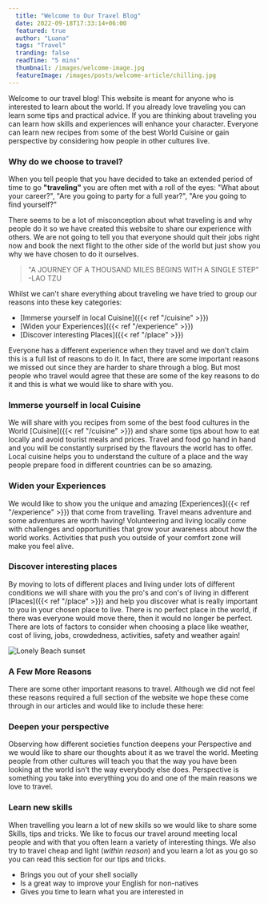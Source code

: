 ```yaml
---
  title: "Welcome to Our Travel Blog"
  date: 2022-09-18T17:33:14+06:00
  featured: true
  author: "Luana"
  tags: "Travel"
  tranding: false
  readTime: "5 mins"
  thumbnail: /images/welcome-image.jpg
  featureImage: /images/posts/welcome-article/chilling.jpg
---
```


Welcome to our travel blog! This website is meant for anyone who is interested to learn about the world. If you already love traveling you can learn some tips and practical advice. If you are thinking about traveling you can learn how skills and experiences will enhance your character. Everyone can learn new recipes from some of the best World Cuisine or gain perspective by considering how people in other cultures live.

### Why do we choose to travel?

When you tell people that you have decided to take an extended period of time to go **"traveling"** you are often met with a roll of the eyes: "What about your career?", "Are you going to party for a full year?", "Are you going to find yourself?"

There seems to be a lot of misconception about what traveling is and why people do it so we have created this website to share our experience with others. We are not going to tell you that everyone should quit their jobs right now and book the next flight to the other side of the world but just show you why we have chosen to do it ourselves.

> "A JOURNEY OF A THOUSAND MILES BEGINS WITH A SINGLE STEP"
-LAO TZU

Whilst we can't share everything about traveling we have tried to group our reasons into these key categories:

- [Immerse yourself in local Cuisine]({{< ref "/cuisine" >}})
- [Widen your Experiences]({{< ref "/experience" >}})
- [Discover interesting Places]({{< ref "/place" >}})
<!-- - [Learn new Skills]({{< ref "/" >}}) -->
<!-- - [Deepen your Perspective]({{< ref "/" >}}) -->

Everyone has a different experience when they travel and we don't claim this is a full list of reasons to do it. In fact, there are some important reasons we missed out since they are harder to share through a blog. But most people who travel would agree that these are some of the key reasons to do it and this is what we would like to share with you.

### Immerse yourself in local Cuisine

We will share with you recipes from some of the best food cultures in the World [Cuisine]({{< ref "/cuisine" >}}) and share some tips about how to eat locally and avoid tourist meals and prices. Travel and food go hand in hand and you will be constantly surprised by the flavours the world has to offer. Local cuisine helps you to understand the culture of a place and the way people prepare food in different countries can be so amazing.

### Widen your Experiences

We would like to show you the unique and amazing [Experiences]({{< ref "/experience" >}}) that come from travelling. Travel means adventure and some adventures are worth having! Volunteering and living locally come with challenges and opportunities that grow your awareness about how the world works. Activities that push you outside of your comfort zone will make you feel alive.
### Discover interesting places

By moving to lots of different places and living under lots of different conditions we will share with you the pro's and con's of living in different [Places]({{< ref "/place" >}}) and help you discover what is really important to you in your chosen place to live. There is no perfect place in the world, if there was everyone would move there, then it would no longer be perfect. There are lots of factors to consider when choosing a place like weather, cost of living, jobs, crowdedness, activities, safety and weather again!

![Lonely Beach sunset](/images/posts/welcome-article/lonely-beach2.jpg)

### A Few More Reasons

There are some other important reasons to travel. Although we did not feel these reasons required a full section of the website we hope these come through in our articles and would like to include these here:

### Deepen your perspective

Observing how different societies function deepens your Perspective and we would like to share our thoughts about it as we travel the world. Meeting people from other cultures will teach you that the way you have been looking at the world isn't the way everybody else does. Perspective is something you take into everything you do and one of the main reasons we love to travel.

### Learn new skills

When travelling you learn a lot of new skills so we would like to share some Skills, tips and tricks. We like to focus our travel around meeting local people and with that you often learn a variety of interesting things. We also try to travel cheap and light (*within reason*) and you learn a lot as you go so you can read this section for our tips and tricks.

- Brings you out of your shell socially
- Is a great way to improve your English for non-natives
- Gives you time to learn what you are interested in